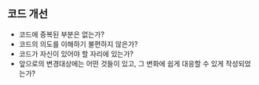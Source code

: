 ## 코드 개선
* 코드에 중복된 부분은 없는가?
* 코드의 의도를 이해하기 불편하지 않은가?
* 코드가 자신이 있어야 할 자리에 있는가?
* 앞으로의 변경대상에는 어떤 것들이 있고, 그 변화에 쉽게 대응할 수 있게 작성되었는가?